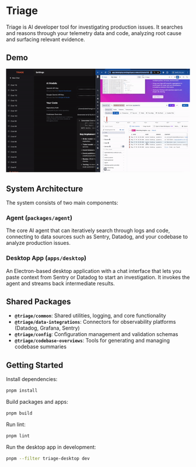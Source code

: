 # Triage

Triage is AI developer tool for investigating production issues. It searches and reasons through your telemetry data and code, analyzing root cause and surfacing relevant evidence.

## Demo

![Demo](./demo.gif)

## System Architecture

The system consists of two main components:

### Agent (`packages/agent`)

The core AI agent that can iteratively search through logs and code, connecting to data sources such as Sentry, Datadog, and your codebase to analyze production issues.

### Desktop App (`apps/desktop`)

An Electron-based desktop application with a chat interface that lets you paste context from Sentry or Datadog to start an investigation. It invokes the agent and streams back intermediate results.

## Shared Packages

- **`@triage/common`**: Shared utilities, logging, and core functionality
- **`@triage/data-integrations`**: Connectors for observability platforms (Datadog, Grafana, Sentry)
- **`@triage/config`**: Configuration management and validation schemas
- **`@triage/codebase-overviews`**: Tools for generating and managing codebase summaries

## Getting Started

Install dependencies:

```sh
pnpm install
```

Build packages and apps:

```sh
pnpm build
```

Run lint:

```sh
pnpm lint
```

Run the desktop app in development:

```sh
pnpm --filter triage-desktop dev
```
